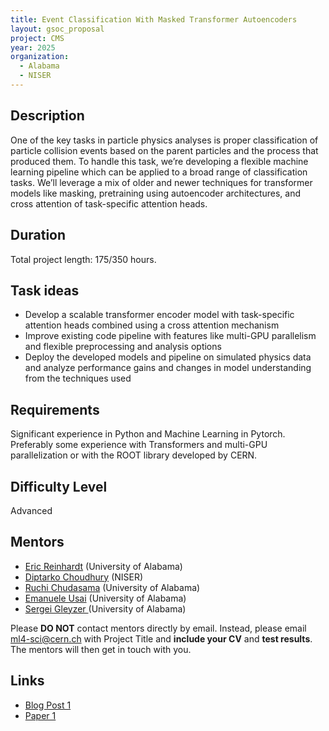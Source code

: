 ```yaml
---
title: Event Classification With Masked Transformer Autoencoders
layout: gsoc_proposal
project: CMS
year: 2025
organization:
  - Alabama
  - NISER
---
```


## Description

One of the key tasks in particle physics analyses is proper classification of particle collision events based on the parent particles and the process that produced them. To handle this task, we’re developing a flexible machine learning pipeline which can be applied to a broad range of classification tasks. We’ll leverage a mix of older and newer techniques for transformer models like masking, pretraining using autoencoder architectures, and cross attention of task-specific attention heads.

## Duration

Total project length: 175/350 hours.

## Task ideas
 * Develop a scalable transformer encoder model with task-specific attention heads combined using a cross attention mechanism
 * Improve existing code pipeline with features like multi-GPU parallelism and flexible preprocessing and analysis options
 * Deploy the developed models and pipeline on simulated physics data and analyze performance gains and changes in model understanding from the techniques used

<!-- ## Test
Please use [this link](https://docs.google.com/document/d/1QuG0Ho3pWsJGMx0fG969aBNfgPg-cDxU9w33ZuDEBng/edit?usp=sharing) to access the test for this project. -->

## Requirements
Significant experience in Python and Machine Learning in Pytorch. Preferably some experience with Transformers and multi-GPU parallelization or with the ROOT library developed by CERN. 

## Difficulty Level
Advanced

## Mentors
  * [Eric Reinhardt](mailto:ml4-sci@cern.ch) (University of Alabama)
  * [Diptarko Choudhury](mailto:ml4-sci@cern.ch) (NISER)
  * [Ruchi Chudasama](mailto:ml4-sci@cern.ch) (University of Alabama)
  * [Emanuele Usai](mailto:ml4-sci@cern.ch) (University of Alabama)
  * [Sergei Gleyzer ](mailto:ml4-sci@cern.ch) (University of Alabama)


Please **DO NOT** contact mentors directly by email. Instead, please email [ml4-sci@cern.ch](mailto:ml4-sci@cern.ch) with Project Title and **include your CV** and **test results**. The mentors will then get in touch with you.


## Links
  * [Blog Post 1](https://medium.com/@eric0reinhardt/gsoc-2023-with-ml4sci-reconstruction-and-classification-of-particle-collisions-with-masked-bab8b38958df)
  * [Paper 1](https://arxiv.org/abs/2401.00452)
